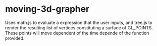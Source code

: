 # moving-3d-grapher

Uses math.js to evaluate a expression that the user inputs, and tree.js to render the resulting list of vertices constituting a surface of GL_POINTS. These points will move dependent of the time depende of the function provided.
